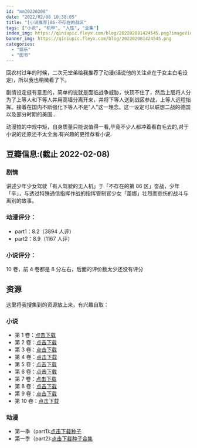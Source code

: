 ```yaml
---
id: "mm20220208"
date: "2022/02/08 10:38:05"
title: "[小说推荐]86-不存在的战区"
tags: ["小说", "机甲", "人性", "全集"]
index_img: https://qiniupic.fleyx.com/blog/202202081424545.png?imageView2/2/w/200
banner_img: https://qiniupic.fleyx.com/blog/202202081424545.png
categories:
  - "娱乐"
  - "图书"
---
```


回农村过年的时候，二次元堂弟给我推荐了动漫(话说他的关注点在于女主白毛设定)，所以我也稍微看了下。

剧情设定挺有意思的，简单的说就是面临战争威胁，快顶不住了，然后上层将人分为了上等人和下等人并用高墙分离开来，并将下等人送到战区参战，上等人远程指挥。接着在国内不断强化下等人不是"人"这一理念。这一设定可以联想二战的德国以及部分时期的美国...

动漫拍的中规中矩，自身质量只能说值得一看,毕竟不少人都冲着看白毛去的,对于小说的还原还不太全面.有兴趣的更推荐看小说.

## 豆瓣信息:(截止 2022-02-08)

### 剧情

讲述少年少女驾驶「有人驾驶的无人机」于「不存在的第 86 区」奋战，少年「辛」，与透过特殊通信指挥作战的指挥管制官少女「蕾娜」壮烈而悲伤的战斗与离别的故事。

### 动漫评分：

- part1：8.2（3894 人评）
- part2：8.9（1167 人评）

### 小说评分：

10 卷，前 4 卷都是 8 分左右，后面的评价数太少还没有评分

## 资源

这里将我搜集到的资源放上来，有兴趣自取：

### 小说

- 第 1 卷：[点击下载](https://url36.ctfile.com/f/35604736-542040868-e8cef9)
- 第 2 卷：[点击下载](https://url36.ctfile.com/f/35604736-542040867-b9e409)
- 第 3 卷：[点击下载](https://url36.ctfile.com/f/35604736-542040863-caeb91)
- 第 4 卷：[点击下载](https://url36.ctfile.com/f/35604736-542044362-31c139)
- 第 5 卷：[点击下载](https://url36.ctfile.com/f/35604736-542044361-f40d47)
- 第 6 卷：[点击下载](https://url36.ctfile.com/f/35604736-542044360-d73179)
- 第 7 卷：[点击下载](https://url36.ctfile.com/f/35604736-542044359-22ac21)
- 第 8 卷：[点击下载](https://url36.ctfile.com/f/35604736-542044551-3bdbfa)
- 第 9 卷：[点击下载](https://url36.ctfile.com/f/35604736-542044550-955369)
- 第 10 卷：[点击下载](https://url36.ctfile.com/f/35604736-542044549-8e9cc9)

### 动漫

- 第一季（part1):[点击下载种子](https://url36.ctfile.com/f/35604736-542089643-c67c8a)
- 第一季（part2):[点击下载种子合集](https://url36.ctfile.com/f/35604736-542211325-b96b3b)
